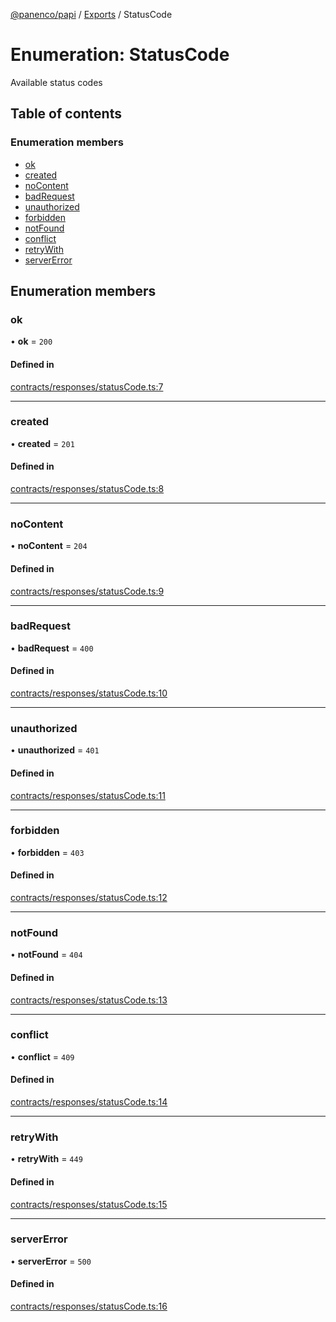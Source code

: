 [@panenco/papi](../README.md) / [Exports](../modules.md) / StatusCode

# Enumeration: StatusCode

Available status codes

## Table of contents

### Enumeration members

- [ok](StatusCode.md#ok)
- [created](StatusCode.md#created)
- [noContent](StatusCode.md#nocontent)
- [badRequest](StatusCode.md#badrequest)
- [unauthorized](StatusCode.md#unauthorized)
- [forbidden](StatusCode.md#forbidden)
- [notFound](StatusCode.md#notfound)
- [conflict](StatusCode.md#conflict)
- [retryWith](StatusCode.md#retrywith)
- [serverError](StatusCode.md#servererror)

## Enumeration members

### ok

• **ok** = `200`

#### Defined in

[contracts/responses/statusCode.ts:7](https://github.com/Panenco/papi/blob/dc0772e/src/contracts/responses/statusCode.ts#L7)

___

### created

• **created** = `201`

#### Defined in

[contracts/responses/statusCode.ts:8](https://github.com/Panenco/papi/blob/dc0772e/src/contracts/responses/statusCode.ts#L8)

___

### noContent

• **noContent** = `204`

#### Defined in

[contracts/responses/statusCode.ts:9](https://github.com/Panenco/papi/blob/dc0772e/src/contracts/responses/statusCode.ts#L9)

___

### badRequest

• **badRequest** = `400`

#### Defined in

[contracts/responses/statusCode.ts:10](https://github.com/Panenco/papi/blob/dc0772e/src/contracts/responses/statusCode.ts#L10)

___

### unauthorized

• **unauthorized** = `401`

#### Defined in

[contracts/responses/statusCode.ts:11](https://github.com/Panenco/papi/blob/dc0772e/src/contracts/responses/statusCode.ts#L11)

___

### forbidden

• **forbidden** = `403`

#### Defined in

[contracts/responses/statusCode.ts:12](https://github.com/Panenco/papi/blob/dc0772e/src/contracts/responses/statusCode.ts#L12)

___

### notFound

• **notFound** = `404`

#### Defined in

[contracts/responses/statusCode.ts:13](https://github.com/Panenco/papi/blob/dc0772e/src/contracts/responses/statusCode.ts#L13)

___

### conflict

• **conflict** = `409`

#### Defined in

[contracts/responses/statusCode.ts:14](https://github.com/Panenco/papi/blob/dc0772e/src/contracts/responses/statusCode.ts#L14)

___

### retryWith

• **retryWith** = `449`

#### Defined in

[contracts/responses/statusCode.ts:15](https://github.com/Panenco/papi/blob/dc0772e/src/contracts/responses/statusCode.ts#L15)

___

### serverError

• **serverError** = `500`

#### Defined in

[contracts/responses/statusCode.ts:16](https://github.com/Panenco/papi/blob/dc0772e/src/contracts/responses/statusCode.ts#L16)
